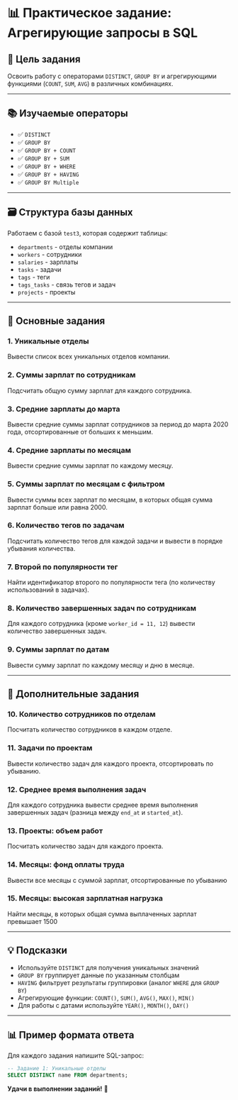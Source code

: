 ﻿# 📊 Практическое задание: Агрегирующие запросы в SQL

## 🎯 Цель задания
Освоить работу с операторами `DISTINCT`, `GROUP BY` и агрегирующими функциями (`COUNT`, `SUM`, `AVG`) в различных комбинациях.

---

## 📚 Изучаемые операторы
- ✅ `DISTINCT`
- ✅ `GROUP BY` 
- ✅ `GROUP BY + COUNT`
- ✅ `GROUP BY + SUM`
- ✅ `GROUP BY + WHERE`
- ✅ `GROUP BY + HAVING`
- ✅ `GROUP BY Multiple`

---

## 🗃️ Структура базы данных
Работаем с базой `test3`, которая содержит таблицы:
- `departments` - отделы компании
- `workers` - сотрудники
- `salaries` - зарплаты
- `tasks` - задачи
- `tags` - теги
- `tags_tasks` - связь тегов и задач
- `projects` - проекты

---

## 📝 Основные задания

### 1. Уникальные отделы
Вывести список всех уникальных отделов компании.

### 2. Суммы зарплат по сотрудникам
Подсчитать общую сумму зарплат для каждого сотрудника.

### 3. Средние зарплаты до марта
Вывести средние суммы зарплат сотрудников за период до марта 2020 года, отсортированные от больших к меньшим.

### 4. Средние зарплаты по месяцам
Вывести средние суммы зарплат по каждому месяцу.

### 5. Суммы зарплат по месяцам с фильтром
Вывести суммы всех зарплат по месяцам, в которых общая сумма зарплат больше или равна 2000.

### 6. Количество тегов по задачам
Подсчитать количество тегов для каждой задачи и вывести в порядке убывания количества.

### 7. Второй по популярности тег
Найти идентификатор второго по популярности тега (по количеству использований в задачах).

### 8. Количество завершенных задач по сотрудникам
Для каждого сотрудника (кроме `worker_id = 11, 12`) вывести количество завершенных задач.

### 9. Суммы зарплат по датам
Вывести сумму зарплат по каждому месяцу и дню в месяце.

---

## 🧠 Дополнительные задания

### 10. Количество сотрудников по отделам
Посчитать количество сотрудников в каждом отделе.

### 11. Задачи по проектам
Вывести количество задач для каждого проекта, отсортировать по убыванию.

### 12. Среднее время выполнения задач
Для каждого сотрудника вывести среднее время выполнения завершенных задач (разница между `end_at` и `started_at`).

### 13. Проекты: объем работ
Посчитать количество задач для каждого проекта.

### 14. Месяцы: фонд оплаты труда
Вывести все месяцы с суммой зарплат, отсортированные по убыванию

### 15. Месяцы: высокая зарплатная нагрузка
Найти месяцы, в которых общая сумма выплаченных зарплат превышает 1500

---

## 💡 Подсказки

- Используйте `DISTINCT` для получения уникальных значений
- `GROUP BY` группирует данные по указанным столбцам
- `HAVING` фильтрует результаты группировки (аналог `WHERE` для `GROUP BY`)
- Агрегирующие функции: `COUNT()`, `SUM()`, `AVG()`, `MAX()`, `MIN()`
- Для работы с датами используйте `YEAR()`, `MONTH()`, `DAY()`

---

## 📊 Пример формата ответа

Для каждого задания напишите SQL-запрос:

```sql
-- Задание 1: Уникальные отделы
SELECT DISTINCT name FROM departments;
```

**Удачи в выполнении заданий!** 🚀
